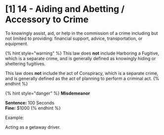 # \[1] 14 - Aiding and Abetting / Accessory to Crime

To knowingly assist, aid, or help in the commission of a crime including but not limited to providing: financial support, advice, transportation, or equipment.

{% hint style="warning" %}
This law does **not** include Harboring a Fugitive, which is a separate crime, and is generally defined as knowingly hiding or sheltering fugitives.&#x20;

This law does **not** include the act of Conspiracy, which is a separate crime, and is generally defined as the act of planning to perform a criminal act.&#x20;
{% endhint %}

{% hint style="danger" %}
**Misdemeanor**

**Sentence:** 100 Seconds \
**Fine:** $1000
{% endhint %}

Example:&#x20;

Acting as a getaway driver.
